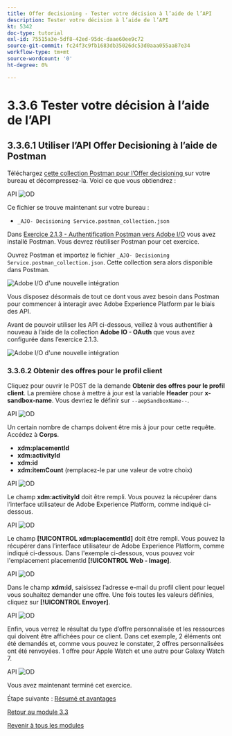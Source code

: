 ```yaml
---
title: Offer decisioning - Tester votre décision à l’aide de l’API
description: Tester votre décision à l’aide de l’API
kt: 5342
doc-type: tutorial
exl-id: 75515a3e-5df8-42ed-95dc-daae60ee9c72
source-git-commit: fc24f3c9fb1683db35026dc53d0aaa055aa87e34
workflow-type: tm+mt
source-wordcount: '0'
ht-degree: 0%

---
```


# 3.3.6 Tester votre décision à l’aide de l’API

## 3.3.6.1 Utiliser l’API Offer Decisioning à l’aide de Postman

Téléchargez [cette collection Postman pour l’Offer decisioning ](./../../../assets/postman/postman_offer-decisioning.zip) sur votre bureau et décompressez-la. Voici ce que vous obtiendrez :

API ![OD](./images/unzip.png)

Ce fichier se trouve maintenant sur votre bureau :

- `_AJO- Decisioning Service.postman_collection.json`

Dans [Exercice 2.1.3 - Authentification Postman vers Adobe I/O](./../../../modules/rtcdp-b2c/module2.1/ex3.md) vous avez installé Postman. Vous devrez réutiliser Postman pour cet exercice.

Ouvrez Postman et importez le fichier `_AJO- Decisioning Service.postman_collection.json`. Cette collection sera alors disponible dans Postman.

![Adobe I/O d&#39;une nouvelle intégration](./images/postmanui.png)

Vous disposez désormais de tout ce dont vous avez besoin dans Postman pour commencer à interagir avec Adobe Experience Platform par le biais des API.

Avant de pouvoir utiliser les API ci-dessous, veillez à vous authentifier à nouveau à l’aide de la collection **Adobe IO - OAuth** que vous avez configurée dans l’exercice 2.1.3.

![Adobe I/O d&#39;une nouvelle intégration](./images/postmanui1.png)


### 3.3.6.2 Obtenir des offres pour le profil client

Cliquez pour ouvrir le POST de la demande **Obtenir des offres pour le profil client**. La première chose à mettre à jour est la variable **Header** pour **x-sandbox-name**. Vous devriez le définir sur `--aepSandboxName--`.

API ![OD](./images/api23.png)

Un certain nombre de champs doivent être mis à jour pour cette requête. Accédez à **Corps**.

- **xdm:placementId**
- **xdm:activityId**
- **xdm:id**
- **xdm:itemCount** (remplacez-le par une valeur de votre choix)

API ![OD](./images/api24.png)

Le champ **xdm:activityId** doit être rempli. Vous pouvez la récupérer dans l’interface utilisateur de Adobe Experience Platform, comme indiqué ci-dessous.

API ![OD](./images/activityid.png)

Le champ **[!UICONTROL xdm:placementId]** doit être rempli. Vous pouvez la récupérer dans l’interface utilisateur de Adobe Experience Platform, comme indiqué ci-dessous. Dans l&#39;exemple ci-dessous, vous pouvez voir l&#39;emplacement placementId **[!UICONTROL Web - Image]**.

API ![OD](./images/placementid.png)

Dans le champ **xdm:id**, saisissez l’adresse e-mail du profil client pour lequel vous souhaitez demander une offre. Une fois toutes les valeurs définies, cliquez sur **[!UICONTROL Envoyer]**.

API ![OD](./images/api24a.png)

Enfin, vous verrez le résultat du type d’offre personnalisée et les ressources qui doivent être affichées pour ce client. Dans cet exemple, 2 éléments ont été demandés et, comme vous pouvez le constater, 2 offres personnalisées ont été renvoyées. 1 offre pour Apple Watch et une autre pour Galaxy Watch 7.

API ![OD](./images/api25.png)

Vous avez maintenant terminé cet exercice.

Étape suivante : [Résumé et avantages](./summary.md)

[Retour au module 3.3](./offer-decisioning.md)

[Revenir à tous les modules](./../../../overview.md)
